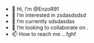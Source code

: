 - 👋 Hi, I’m @EnzoR91
- 👀 I’m interested in zsdasdsdsd
- 🌱 I’m currently sdsdasdas
- 💞️ I’m looking to collaborate on .
- 📫 How to reach me ...fghf

<!---
EnzoR91/EnzoR91 is a ✨ special ✨ repository because its `README.md` (this file) appears on your GitHub profile.
You can click the Preview link to take a look at your changes.
--->
